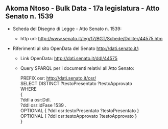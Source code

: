 ## Akoma Ntoso - Bulk Data - 17a legislatura - Atto Senato n. 1539 ##

* Scheda del Disegno di Legge - Atto Senato n. 1539:
	* http url: http://www.senato.it/leg/17/BGT/Schede/Ddliter/44575.htm

* Riferimenti al sito OpenData del Senato http://dati.senato.it/:
	* Link OpenData: http://dati.senato.it/ddl/44575
	* Query SPARQL per i documenti relativi all'Atto Senato:

        PREFIX osr: <http://dati.senato.it/osr/>  
		SELECT DISTINCT ?testoPresentato ?testoApprovato  
		WHERE  
		{  
		    ?ddl a osr:Ddl.  
		    ?ddl osr:idFase 1539 .  
		    OPTIONAL { ?ddl osr:testoPresentato ?testoPresentato }  
		    OPTIONAL { ?ddl osr:testoApprovato ?testoApprovato }  
		}
		